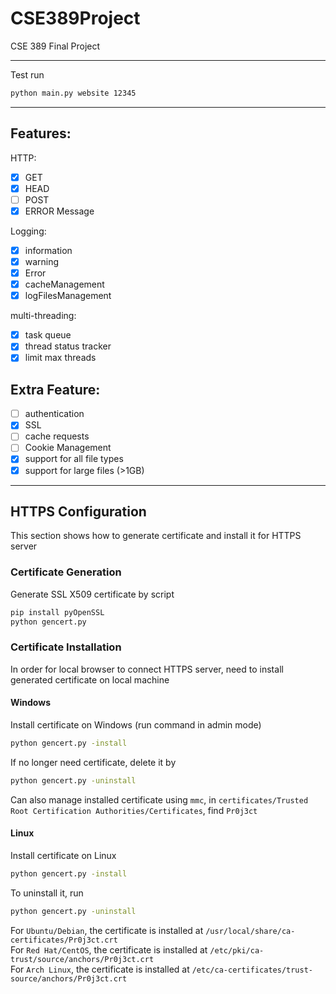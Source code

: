 # CSE389Project
CSE 389 Final Project

------

Test run
```cmd
python main.py website 12345
```

----
## Features:  
HTTP:  
- [X] GET 
- [X] HEAD
- [ ] POST
- [X] ERROR Message  

Logging:  
- [X] information
- [X] warning
- [X] Error
- [X] cacheManagement
- [x] logFilesManagement

multi-threading:
- [x] task queue
- [x] thread status tracker
- [x] limit max threads

## Extra Feature:
- [ ] authentication
- [x] SSL
- [ ] cache requests
- [ ] Cookie Management
- [X] support for all file types
- [X] support for large files (>1GB)

------

## HTTPS Configuration
This section shows how to generate certificate and install it for HTTPS server

### Certificate Generation
Generate SSL X509 certificate by script
```cmd
pip install pyOpenSSL
python gencert.py
```

### Certificate Installation
In order for local browser to connect HTTPS server, need to install generated certificate on local machine  

#### Windows  
Install certificate on Windows (run command in admin mode)
```cmd
python gencert.py -install
```

If no longer need certificate, delete it by  
```cmd
python gencert.py -uninstall
```
Can also manage installed certificate using `mmc`, in `certificates/Trusted Root Certification Authorities/Certificates`, find `Pr0j3ct`  

#### Linux
Install certificate on Linux
```bash
python gencert.py -install
```
To uninstall it, run
```bash
python gencert.py -uninstall
```
For `Ubuntu/Debian`, the certificate is installed at `/usr/local/share/ca-certificates/Pr0j3ct.crt`  
For `Red Hat/CentOS`, the certificate is installed at `/etc/pki/ca-trust/source/anchors/Pr0j3ct.crt`  
For `Arch Linux`, the certificate is installed at `/etc/ca-certificates/trust-source/anchors/Pr0j3ct.crt`